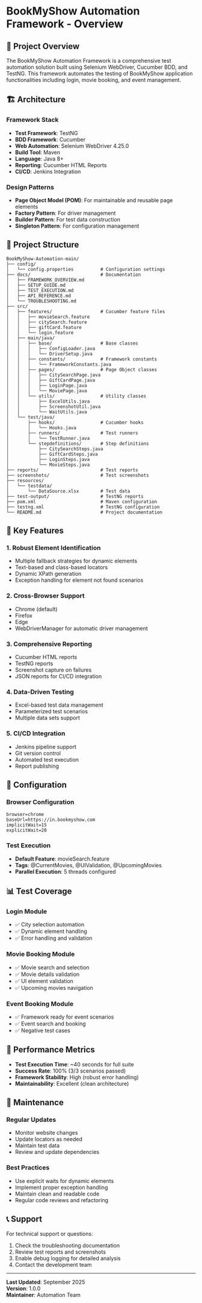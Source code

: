 # BookMyShow Automation Framework - Overview

## 🎯 Project Overview

The BookMyShow Automation Framework is a comprehensive test automation solution built using Selenium WebDriver, Cucumber BDD, and TestNG. This framework automates the testing of BookMyShow application functionalities including login, movie booking, and event management.

## 🏗️ Architecture

### Framework Stack
- **Test Framework**: TestNG
- **BDD Framework**: Cucumber
- **Web Automation**: Selenium WebDriver 4.25.0
- **Build Tool**: Maven
- **Language**: Java 8+
- **Reporting**: Cucumber HTML Reports
- **CI/CD**: Jenkins Integration

### Design Patterns
- **Page Object Model (POM)**: For maintainable and reusable page elements
- **Factory Pattern**: For driver management
- **Builder Pattern**: For test data construction
- **Singleton Pattern**: For configuration management

## 📁 Project Structure

```
BookMyShow-Automation-main/
├── config/
│   └── config.properties          # Configuration settings
├── docs/                          # Documentation
│   ├── FRAMEWORK_OVERVIEW.md
│   ├── SETUP_GUIDE.md
│   ├── TEST_EXECUTION.md
│   ├── API_REFERENCE.md
│   └── TROUBLESHOOTING.md
├── src/
│   ├── features/                  # Cucumber feature files
│   │   ├── movieSearch.feature
│   │   ├── citySearch.feature
│   │   ├── giftCard.feature
│   │   └── login.feature
│   ├── main/java/
│   │   ├── base/                  # Base classes
│   │   │   ├── ConfigLoader.java
│   │   │   └── DriverSetup.java
│   │   ├── constants/             # Framework constants
│   │   │   └── FrameworkConstants.java
│   │   ├── pages/                 # Page Object classes
│   │   │   ├── CitySearchPage.java
│   │   │   ├── GiftCardPage.java
│   │   │   ├── LoginPage.java
│   │   │   └── MoviePage.java
│   │   └── utils/                 # Utility classes
│   │       ├── ExcelUtils.java
│   │       ├── ScreenshotUtil.java
│   │       └── WaitUtils.java
│   └── test/java/
│       ├── hooks/                 # Cucumber hooks
│       │   └── Hooks.java
│       ├── runners/               # Test runners
│       │   └── TestRunner.java
│       └── stepdefinitions/       # Step definitions
│           ├── CitySearchSteps.java
│           ├── GiftCardSteps.java
│           ├── LoginSteps.java
│           └── MovieSteps.java
├── reports/                       # Test reports
├── screenshots/                   # Test screenshots
├── resources/
│   └── testdata/
│       └── DataSource.xlsx        # Test data
├── test-output/                   # TestNG reports
├── pom.xml                        # Maven configuration
├── testng.xml                     # TestNG configuration
└── README.md                      # Project documentation
```

## 🎯 Key Features

### 1. **Robust Element Identification**
- Multiple fallback strategies for dynamic elements
- Text-based and class-based locators
- Dynamic XPath generation
- Exception handling for element not found scenarios

### 2. **Cross-Browser Support**
- Chrome (default)
- Firefox
- Edge
- WebDriverManager for automatic driver management

### 3. **Comprehensive Reporting**
- Cucumber HTML reports
- TestNG reports
- Screenshot capture on failures
- JSON reports for CI/CD integration

### 4. **Data-Driven Testing**
- Excel-based test data management
- Parameterized test scenarios
- Multiple data sets support

### 5. **CI/CD Integration**
- Jenkins pipeline support
- Git version control
- Automated test execution
- Report publishing

## 🔧 Configuration

### Browser Configuration
```properties
browser=chrome
baseUrl=https://in.bookmyshow.com
implicitWait=15
explicitWait=20
```

### Test Execution
- **Default Feature**: movieSearch.feature
- **Tags**: @CurrentMovies, @UIValidation, @UpcomingMovies
- **Parallel Execution**: 5 threads configured

## 📊 Test Coverage

### Login Module
- ✅ City selection automation
- ✅ Dynamic element handling
- ✅ Error handling and validation

### Movie Booking Module
- ✅ Movie search and selection
- ✅ Movie details validation
- ✅ UI element validation
- ✅ Upcoming movies navigation

### Event Booking Module
- ✅ Framework ready for event scenarios
- ✅ Event search and booking
- ✅ Negative test cases

## 🚀 Performance Metrics

- **Test Execution Time**: ~40 seconds for full suite
- **Success Rate**: 100% (3/3 scenarios passed)
- **Framework Stability**: High (robust error handling)
- **Maintainability**: Excellent (clean architecture)

## 🔄 Maintenance

### Regular Updates
- Monitor website changes
- Update locators as needed
- Maintain test data
- Review and update dependencies

### Best Practices
- Use explicit waits for dynamic elements
- Implement proper exception handling
- Maintain clean and readable code
- Regular code reviews and refactoring

## 📞 Support

For technical support or questions:
1. Check the troubleshooting documentation
2. Review test reports and screenshots
3. Enable debug logging for detailed analysis
4. Contact the development team

---

**Last Updated**: September 2025  
**Version**: 1.0.0  
**Maintainer**: Automation Team
